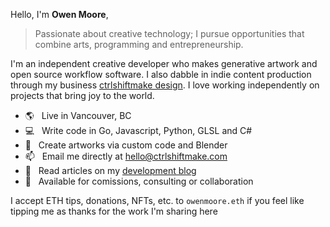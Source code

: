 Hello, I'm **Owen Moore**,

> Passionate about creative technology; I pursue opportunities that combine arts, programming and entrepreneurship.

I'm an independent creative developer who makes generative artwork and open source workflow software. I also dabble in indie content production through my business [ctrlshiftmake design](https://www.ctrlshiftmake.com/). I love working independently on projects that bring joy to the world.

- 🌎 &nbsp; Live in Vancouver, BC
- 💻 &nbsp; Write code in Go, Javascript, Python, GLSL and C#
- 🎨 &nbsp; Create artworks via custom code and Blender
- 📫 &nbsp; Email me directly at hello@ctrlshiftmake.com
- 📝 &nbsp; Read articles on my [development blog](https://owenmoore.hashnode.dev/)
- 📅 &nbsp; Available for comissions, consulting or collaboration

I accept ETH tips, donations, NFTs, etc. to `owenmoore.eth` if you feel like tipping me as thanks for the work I'm sharing here
